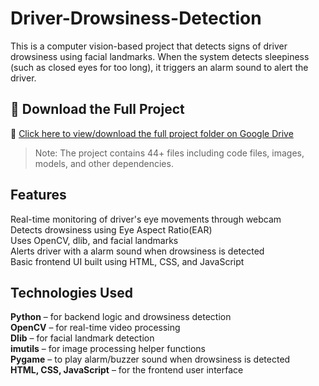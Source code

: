 # Driver-Drowsiness-Detection
 This is a computer vision-based project that detects signs of driver drowsiness using facial landmarks. When the system detects sleepiness (such as closed eyes for too long), it triggers an alarm sound to alert the driver.

 ## 🔗 Download the Full Project

📁 [Click here to view/download the full project folder on Google Drive](https://drive.google.com/drive/folders/12OObvAbPWdchvTvAEuF8e30LbOZ_45gQ?usp=sharing)

> Note: The project contains 44+ files including code files, images, models, and other dependencies.


## Features
 Real-time monitoring of driver's eye movements through webcam  
Detects drowsiness using Eye Aspect Ratio(EAR)  
Uses OpenCV, dlib, and facial landmarks  
Alerts driver with a alarm sound when drowsiness is detected  
Basic frontend UI built using HTML, CSS, and JavaScript  

## Technologies Used
 **Python** – for backend logic and drowsiness detection  
**OpenCV** – for real-time video processing  
**Dlib** – for facial landmark detection  
**imutils** – for image processing helper functions  
**Pygame** – to play alarm/buzzer sound when drowsiness is detected  
**HTML, CSS, JavaScript** – for the frontend user interface  
